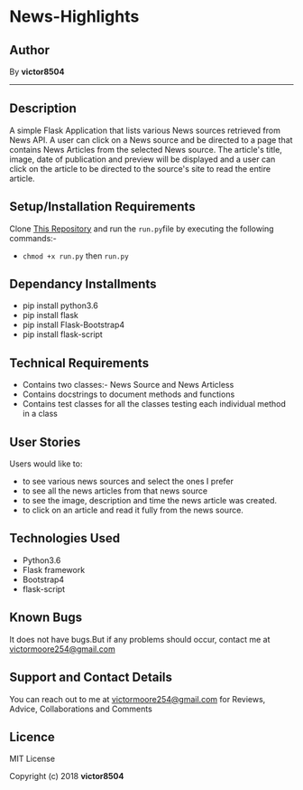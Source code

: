 # News-Highlights

## Author

  By **victor8504**

  -----------------------------------------------------------

## Description

  A simple Flask Application that lists various News sources retrieved from News API. A user can click on a News source and be directed to a page that contains News Articles from the selected News source. The article's title, image, date of publication and preview will be displayed and a user can click on the article to be directed to the source's site to read the entire article.

## Setup/Installation Requirements

  Clone [This Repository](https://github.com/victor850/News-Highlights.git) and run the `run.py`file by executing the following commands:-
  * `chmod +x run.py` then `run.py`

## Dependancy Installments

  * pip install python3.6
  * pip install flask
  * pip install Flask-Bootstrap4
  * pip install flask-script

## Technical Requirements

* Contains two classes:- News Source and News Articless
* Contains docstrings to document methods and functions
* Contains test classes for all the classes testing each individual method in a class

## User Stories

Users would like to:
 * to see various news sources and select the ones I prefer
 * to see all the news articles from that news source
 * to see the image, description and time the news article was created.
 * to click on an article and read it fully from the news source.

## Technologies Used

 * Python3.6
 * Flask framework
 * Bootstrap4
 * flask-script

## Known Bugs

 It does not have bugs.But if any problems should occur, contact me at victormoore254@gmail.com

## Support and Contact Details

 You can reach out to me at victormoore254@gmail.com for Reviews, Advice, Collaborations and Comments

## Licence

 MIT License

 Copyright (c) 2018 **victor8504**